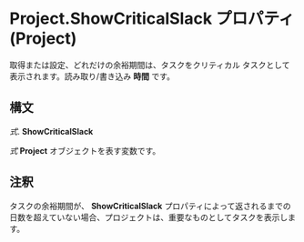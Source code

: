 
# Project.ShowCriticalSlack プロパティ (Project)

取得または設定、どれだけの余裕期間は、タスクをクリティカル タスクとして表示されます。読み取り/書き込み **時間** です。


## 構文

 _式_. **ShowCriticalSlack**

 _式_ **Project** オブジェクトを表す変数です。


## 注釈

タスクの余裕期間が、  **ShowCriticalSlack** プロパティによって返されるまでの日数を超えていない場合、プロジェクトは、重要なものとしてタスクを表示します。


